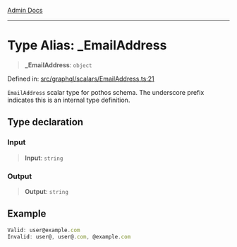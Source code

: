 [Admin Docs](/)

***

# Type Alias: \_EmailAddress

> **\_EmailAddress**: `object`

Defined in: [src/graphql/scalars/EmailAddress.ts:21](https://github.com/Suyash878/talawa-api/blob/3646aad880eea5a7cfb665aa9031a4d873c30798/src/graphql/scalars/EmailAddress.ts#L21)

`EmailAddress` scalar type for pothos schema.
The underscore prefix indicates this is an internal type definition.

## Type declaration

### Input

> **Input**: `string`

### Output

> **Output**: `string`

## Example

```ts
Valid: user@example.com
Invalid: user@, user@.com, @example.com
```
